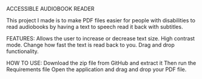 ACCESSIBLE AUDIOBOOK READER 

This project I made is to make PDF files easier for people with disabilities to read audiobooks by having a text to speech read it back with subtitles.

FEATURES:
Allows the user to increase or decrease text size.
High contrast mode.
Change how fast the text is read back to you.
Drag and drop functionality.

HOW TO USE:
Download the zip file from GitHub and extract it
Then run the Requirements file 
Open the application and drag and drop your PDF file.
